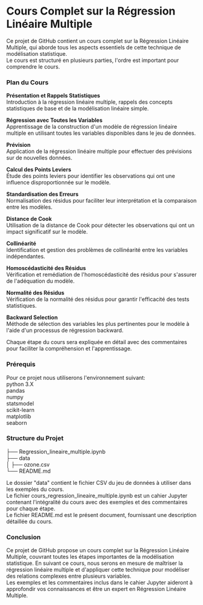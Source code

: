 # Cours Complet sur la Régression Linéaire Multiple

Ce projet de GitHub contient un cours complet sur la Régression Linéaire Multiple, qui aborde tous les aspects essentiels de cette technique de modélisation statistique.    
Le cours est structuré en plusieurs parties, l'ordre est important pour comprendre le cours.   

### Plan du Cours
**Présentation et Rappels Statistiques**    
Introduction à la régression linéaire multiple, rappels des concepts statistiques de base et de la modélisation linéaire simple.

**Régression avec Toutes les Variables**     
Apprentissage de la construction d'un modèle de régression linéaire multiple en utilisant toutes les variables disponibles dans le jeu de données.

**Prévision**     
Application de la régression linéaire multiple pour effectuer des prévisions sur de nouvelles données.

**Calcul des Points Leviers**    
Étude des points leviers pour identifier les observations qui ont une influence disproportionnée sur le modèle.

**Standardisation des Erreurs**    
Normalisation des résidus pour faciliter leur interprétation et la comparaison entre les modèles.

**Distance de Cook**    
Utilisation de la distance de Cook pour détecter les observations qui ont un impact significatif sur le modèle.

**Collinéarité**   
Identification et gestion des problèmes de collinéarité entre les variables indépendantes.

**Homoscédasticité des Résidus**   
Vérification et remédiation de l'homoscédasticité des résidus pour s'assurer de l'adéquation du modèle.

**Normalité des Résidus**    
Vérification de la normalité des résidus pour garantir l'efficacité des tests statistiques.

**Backward Selection**   
Méthode de sélection des variables les plus pertinentes pour le modèle à l'aide d'un processus de régression backward.     

Chaque étape du cours sera expliquée en détail avec des commentaires pour faciliter la compréhension et l'apprentissage.

### Prérequis
Pour ce projet nous utiliserons l'environnement suivant:    
python 3.X    
pandas    
numpy    
statsmodel   
scikit-learn     
matplotlib   
seaborn     

### Structure du Projet

├── Regression_lineaire_multiple.ipynb    
├── data    
│   ├── ozone.csv    
└── README.md     

Le dossier "data" contient le fichier CSV du jeu de données à utiliser dans les exemples du cours.     
Le fichier cours_regression_lineaire_multiple.ipynb est un cahier Jupyter contenant l'intégralité du cours avec des exemples et des commentaires pour chaque étape.      
Le fichier README.md est le présent document, fournissant une description détaillée du cours.

### Conclusion
Ce projet de GitHub propose un cours complet sur la Régression Linéaire Multiple, couvrant toutes les étapes importantes de la modélisation statistique. En suivant ce cours, nous serons en mesure de maîtriser la régression linéaire multiple et d'appliquer cette technique pour modéliser des relations complexes entre plusieurs variables.     
Les exemples et les commentaires inclus dans le cahier Jupyter aideront à approfondir vos connaissances et être un expert en Régression Linéaire Multiple.     
